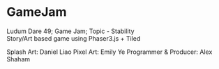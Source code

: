 # GameJam
Ludum Dare 49; Game Jam; Topic - Stability    
Story/Art based game using Phaser3.js + Tiled

Splash Art: Daniel Liao
Pixel Art: Emily Ye
Programmer & Producer: Alex Shaham
